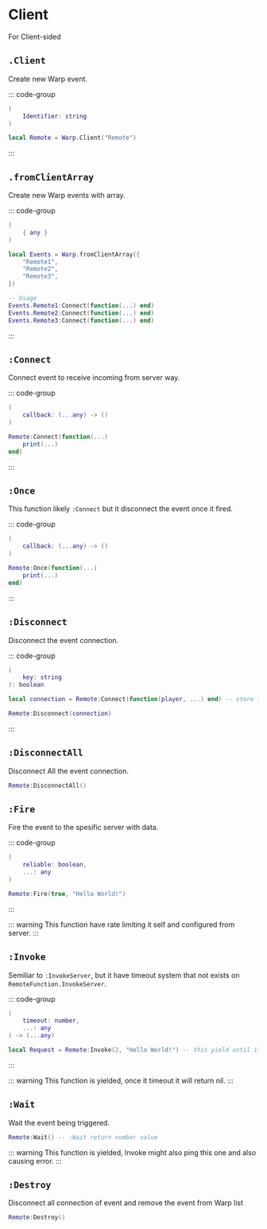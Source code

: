 # Client <Badge type="tip" text="event" />

For Client-sided

## `.Client` <Badge type="warning" text="yield" />

Create new Warp event.

::: code-group
```lua [Variable]
(
	Identifier: string
)
```

```lua [Example]
local Remote = Warp.Client("Remote")
```
:::

## `.fromClientArray` <Badge type="warning" text="yield" />

Create new Warp events with array.

::: code-group
```lua [Variable]
(
	{ any }
)
```

```lua [Example]
local Events = Warp.fromClientArray({
	"Remote1",
	"Remote2",
	"Remote3",
})

-- Usage
Events.Remote1:Connect(function(...) end)
Events.Remote2:Connect(function(...) end)
Events.Remote3:Connect(function(...) end)
```
:::

## `:Connect`

Connect event to receive incoming from server way.

::: code-group
```lua [Variable]
(
	callback: (...any) -> ()
)
```

```lua [Example]
Remote:Connect(function(...)
	print(...)
end)
```
:::

## `:Once`

This function likely `:Connect` but it disconnect the event once it fired.

::: code-group
```lua [Variable]
(
	callback: (...any) -> ()
)
```

```lua [Example]
Remote:Once(function(...)
	print(...)
end)
```
:::

## `:Disconnect`

Disconnect the event connection.

::: code-group
```lua [Variable]
(
	key: string
): boolean
```

```lua [Example]
local connection = Remote:Connect(function(player, ...) end) -- store the key

Remote:Disconnect(connection)
```
:::

## `:DisconnectAll`

Disconnect All the event connection.

```lua [Example]
Remote:DisconnectAll()
```

## `:Fire`

Fire the event to the spesific server with data.

::: code-group
```lua [Variable]
(
	reliable: boolean,
	...: any
)
```

```lua [Example]
Remote:Fire(true, "Hello World!")
```
:::

::: warning
This function have rate limiting it self and configured from server.
:::

## `:Invoke` <Badge type="warning" text="yield" />

Semiliar to `:InvokeServer`,  but it have timeout system that not exists on `RemoteFunction.InvokeServer`.

::: code-group
```lua [Variable]
(
	timeout: number,
	...: any
) -> (...any)
```

```lua [Example]
local Request = Remote:Invoke(2, "Hello World!") -- this yield until it response
```
:::

::: warning
This function is yielded, once it timeout it will return nil.
:::

## `:Wait` <Badge type="warning" text="yield" />

Wait the event being triggered.

```lua
Remote:Wait() -- :Wait return number value
```

::: warning
This function is yielded, Invoke might also ping this one and also causing error.
:::

## `:Destroy`

Disconnect all connection of event and remove the event from Warp list

```lua
Remote:Destroy()
```